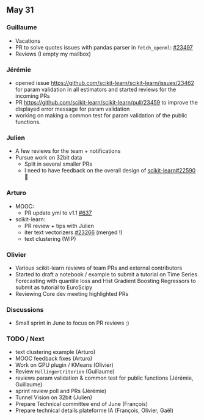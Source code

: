 ## May 31


### Guillaume

- Vacations
- PR to solve quotes issues with pandas parser in `fetch_openml`: [#23497](https://github.com/scikit-learn/scikit-learn/pull/23497)
- Reviews (I empty my mailbox)


### Jérémie

- opened issue https://github.com/scikit-learn/scikit-learn/issues/23462 for param validation in all estimators and started reviews for the incoming PRs
- PR https://github.com/scikit-learn/scikit-learn/pull/23459 to improve the displayed error message for param validation
- working on making a common test for param validation of the public functions.


### Julien

 - A few reviews for the team + notifications
 - Pursue work on 32bit data
     - Split in several smaller PRs
     - I need to have feedback on the overall design of [scikit-learn#22590](https://github.com/scikit-learn/scikit-learn/pull/22590) :pray:

### Arturo

- MOOC:
    - PR update yml to v1.1 [#637](https://github.com/INRIA/scikit-learn-mooc/pull/637)
- scikit-learn:
    - PR review + tips with Julien
    - iter text vectorizers [#23266](https://github.com/scikit-learn/scikit-learn/pull/23266) (merged !)
    - text clustering (WIP)

### Olivier

- Various scikit-learn reviews of team PRs and external contributors
- Started to draft a notebook / example to submit a tutorial on Time Series Forecasting with quantile loss and Hist Gradient Boosting Regressors to submit as tutorial to EuroScipy
- Reviewing Core dev meeting highlighted PRs

### Discussions

- Small sprint in June to focus on PR reviews ;)

### TODO / Next

- text clustering example (Arturo)
- MOOC feedback fixes (Arturo)
- Work on GPU plugin / KMeans (Olivier)
- Review `HellingerCriterion` (Guillaume)
- reviews param validation & common test for public functions (Jérémie, Guillaume)
- sprint review poll and PRs (Jérémie)
- Tunnel Vision on 32bit (Julien)
- Prepare Technical committee end of June (François)
- Prepare technical details plateforme IA (François, Olivier, Gaël)
